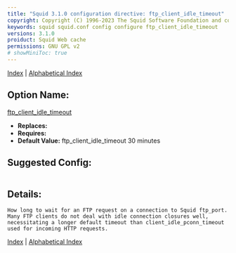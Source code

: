 ```yaml
---
title: "Squid 3.1.0 configuration directive: ftp_client_idle_timeout"
copyright: Copyright (C) 1996-2023 The Squid Software Foundation and contributors
keywords: squid squid.conf config configure ftp_client_idle_timeout
versions: 3.1.0
proiduct: Squid Web cache
permissions: GNU GPL v2
# showMiniToc: true
---
```

[Index](index#toc_ftp_client_idle_timeout) | [Alphabetical Index](index_all#toc_ftp_client_idle_timeout)

## Option Name:
[ftp_client_idle_timeout](#ftp_client_idle_timeout)
 * **Replaces:** 
 * **Requires:** 
 * **Default Value:** ftp_client_idle_timeout 30 minutes


## Suggested Config:
```plaintext

```

## Details:

	How long to wait for an FTP request on a connection to Squid ftp_port.
	Many FTP clients do not deal with idle connection closures well,
	necessitating a longer default timeout than client_idle_pconn_timeout
	used for incoming HTTP requests.



[Index](index#toc_ftp_client_idle_timeout) | [Alphabetical Index](index_all#toc_ftp_client_idle_timeout)

